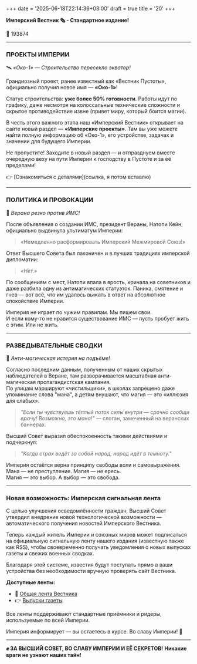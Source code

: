 +++
date = '2025-06-18T22:14:36+03:00'
draft = true
title = '20'
+++

**Имперский Вестник 🗞 - Стандартное издание!**

📆 193874

---

### **ПРОЕКТЫ ИМПЕРИИ**
🛰️ *«Око-1» — Строительство пересекло экватор!*

Грандиозный проект, ранее известный как «Вестник Пустоты», официально получил новое имя — **«Око-1»**!

Статус строительства: **уже более 50% готовности**. Работы идут по графику, даже несмотря на колоссальные технические сложности и скрытое противодействие извне (привет миру, который боится магии).

В честь этого важного этапа наш «Имперский Вестник» открывает на сайте новый раздел — **«Имперские проекты»**. Там вы уже можете найти полную информацию об «Око-1», его устройстве, задачах и значении для будущего Империи.

Не пропустите! Заходите в новый раздел — и отпразднуем вместе очередную веху на пути Империи к господству в Пустоте и за её пределами!

👉 [Ознакомиться с деталями](ссылка, я потом вставлю)

---

### **ПОЛИТИКА И ПРОВОКАЦИИ**
🚫 *Верана резко против ИМС!*

После объявления о создании ИМС, президент Вераны, Натопи Кейн, официально выдвинула ультиматум Империи:  
> «Немедленно расформировать Имперский Межмировой Союз!»

Ответ Высшего Совета был лаконичен и в лучших традициях имперской дипломатии:  
> *«Нет.»*

По сообщениям с мест, Натопи впала в ярость, кричала на советников и даже разбила одну из антимагических статуэток. Паника, смятение и гнев — вот всё, что им удалось выжать в ответ на абсолютное спокойствие Империи.

Империя не играет по чужим правилам. Мы пишем свои.  
И если кому-то не нравится существование ИМС — пусть пробует жить с этим. Или не жить.

---

### **РАЗВЕДЫВАТЕЛЬНЫЕ СВОДКИ**  
🤔 *Анти-магическая истерия на подъёме!*

Согласно последним данным, полученным от наших скрытых наблюдателей в Веране, там разворачивается масштабная анти-магическая пропагандистская кампания.  
По улицам маршируют «чистильщики», в школах запрещено даже упоминание слова "мана", а детям внушают, что магия — это «иллюзия для слабых».

> *"Если ты чувствуешь тёплый поток силы внутри — срочно сообщи врачу! Возможно, это мана!"*
> — слоган, замеченный на веранских баннерах.

Высший Совет выразил обеспокоенность такими действиями и подчеркнул:  
> *"Когда страх ведёт за собой народ, народ идёт в темноту."*

Империя остаётся верна принципу свободы воли и самовыражения.  
Мана — не преступление. Магия — не ересь.  
Магия — это выбор. А выбор — это свобода.

---

### Новая возможность: Имперская сигнальная лента

С целью улучшения осведомлённости граждан, Высший Совет утвердил внедрение новой технологической возможности — автоматического получения новостей Имперского Вестника.

Теперь каждый житель Империи и союзных миров может подписаться на официальную сигнальную ленту нашего издания (известную также как RSS), чтобы своевременно получать уведомления о новых выпусках газеты и свежих военных сводках.

Благодаря этой системе, известия будут поступать прямо в ваши устройства без необходимости вручную проверять сайт Вестника.

**Доступные ленты:**

* 🔗 [Общая лента Вестника](https://imperial-herald.netlify.app/index.xml)
* 👉 [Выпуски газеты](https://imperial-herald.netlify.app/posts/index.xml)

Все ленты поддерживают стандартные приёмники и ридеры, используемые по всей Империи.

Империя информирует — вы остаетесь в курсе.
Во славу Империи! 🦉

---


**✊ ЗА ВЫСШИЙ СОВЕТ, ВО СЛАВУ ИМПЕРИИ И ЕЁ СЕКРЕТОВ!**
**Никакие враги не узнают наших тайн!**
